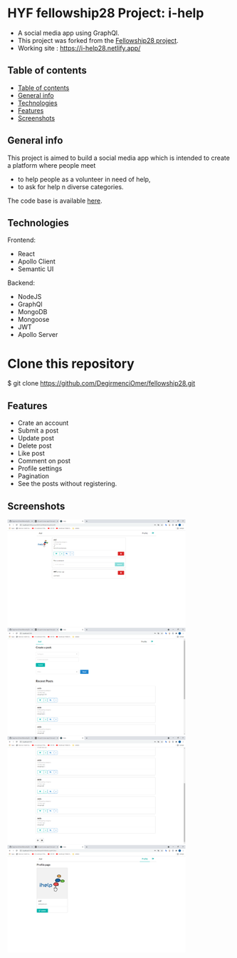 # HYF fellowship28 Project: i-help

- A social media app using GraphQl.
- This project was forked from the [Fellowship28 project](https://github.com/DegirmenciOmer/fellowship28/tree/development).
- Working site : https://i-help28.netlify.app/

## Table of contents

- [Table of contents](#table-of-contents)
- [General info](#general-info)
- [Technologies](#technologies)
- [Features](#features)
- [Screenshots](#screenshots)

## General info

This project is aimed to build a social media app which is intended to create a platform where people meet

- to help people as a volunteer in need of help,
- to ask for help
  n diverse categories.

The code base is available [here](https://www.udemy.com/the-web-developer-bootcamp).

## Technologies

Frontend:

- React
- Apollo Client
- Semantic UI

Backend:

- NodeJS
- GraphQl
- MongoDB
- Mongoose
- JWT
- Apollo Server

# Clone this repository

\$ git clone https://github.com/DegirmenciOmer/fellowship28.git

## Features

- Crate an account
- Submit a post
- Update post
- Delete post
- Like post
- Comment on post
- Profile settings
- Pagination
- See the posts without registering.

## Screenshots

<img src="./client/public/image.png" width="400" />
<img src="./client/public/image2.png" width="400" />
<img src="./client/public/image3.png" width="400" />
<img src="./client/public/image4.png" width="400" />
<br/>

